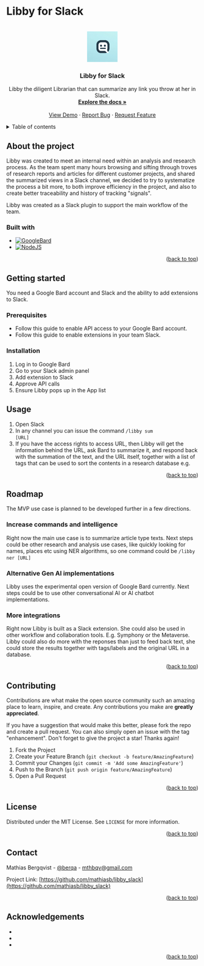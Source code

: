 # Libby for Slack
<a name="readme-top"></a>

<!-- PROJECT LOGO -->
<br />
<div align="center">
  <a href="https://github.com/mathiasb/libby_slack">
    <img src="images/libby_logo.png" alt="Logo" width="80" height="80">
  </a>

<h3 align="center">Libby for Slack</h3>

  <p align="center">
    Libby the diligent Librarian that can summarize any link you throw at her in Slack.
    <br />
    <a href="https://github.com/mathiasb/libby_slack"><strong>Explore the docs »</strong></a>
    <br />
    <br />
    <a href="https://github.com/mathiasb/libby_slack">View Demo</a>
    ·
    <a href="https://github.com/mathiasb/libby_slack/issues">Report Bug</a>
    ·
    <a href="https://github.com/mathiasb/libby_slack/issues">Request Feature</a>
  </p>
</div>

<!-- TABLE OF CONTENTS -->
<details>
  <summary>Table of contents</summary>
  <ol>
    <li>
      <a href="#about-the-project">About the project</a>
      <ul>
        <li><a href="#built-with">Built with</a></li>
      </ul>
    </li>
    <li>
      <a href="#getting-started">Getting started</a>
      <ul>
        <li><a href="#prerequisites">Prerequisites</a></li>
        <li><a href="#installation">Installation</a></li>
      </ul>
    </li>
    <li><a href="#usage">Usage</a></li>
    <li>
      <a href="#roadmap">Roadmap</a>
      <ul>
        <li><a href="#increase-commands-and-intelligence">Increase commands and intelligence</a></li>
        <li><a href="#alternative-gen-ai-implementations">Alternative Gen AI Implementations</a></li>
        <li><a href="#more-integrations">More integrations</a></li>
      </ul>
    </li>
    <li><a href="#contributing">Contributing</a></li>
    <li><a href="#license">License</a></li>
    <li><a href="#contact">Contact</a></li>
    <li><a href="#acknowledgments">Acknowledgments</a></li>
  </ol>
</details>

<!-- ABOUT THE PROJECT -->
## About the project
<p>Libby was created to meet an internal need within an analysis and research process. As the team spent many hours browsing and sifting through troves of research reports and articles for different customer projects, and shared the summarized views in a Slack channel, we decided to try to systematize the process a bit more, to both improve efficiency in the project, and also to create better traceability and history of tracking &quot;signals&quot;.</p>
<p>Libby was created as a Slack plugin to support the main workflow of the team.</p>

### Built with
* [![GoogleBard][Google_Bard]][GoogleBard-url]
* [![NodeJS][Nodejs.org]][Node-url]

<p align="right">(<a href="#readme-top">back to top</a>)</p>

<!-- GETTING STARTED -->
## Getting started
You need a Google Bard account and Slack and the ability to add extensions to Slack.
### Prerequisites
* Follow this guide to enable API access to your Google Bard account.
* Follow this guide to enable extensions in your team Slack.

### Installation
1. Log in to Google Bard
2. Go to your Slack admin panel
3. Add extension to Slack
4. Approve API calls
5. Ensure Libby pops up in the App list

<!-- USAGE -->
## Usage
1. Open Slack
2. In any channel you can issue the command <code>/libby sum \[URL\]</code>
3. If you have the access rights to access URL, then Libby will get the information behind the URL, ask Bard to summarize it, and respond back with the summation of the text, and the URL itself, together with a list of tags that can be used to sort the contents in a research database e.g.

<p align="right">(<a href="#readme-top">back to top</a>)</p>

<!-- ROADMAP -->
## Roadmap
The MVP use case is planned to be developed further in a few directions.

### Increase commands and intelligence
Right now the main use case is to summarize article type texts. Next steps could be other research and analysis use cases, like quickly looking for names, places etc using NER algorithms, so one command could be <code>/libby ner \[URL\]</code>

### Alternative Gen AI implementations
Libby uses the experimental open version of Google Bard currently. Next steps could be to use other conversational AI or AI chatbot implementations.

### More integrations
Right now Libby is built as a Slack extension. She could also be used in other workflow and collaboration tools. E.g. Symphony or the Metaverse. Libby could also do more with the reponses than just to feed back text, she could store the results together with tags/labels and the original URL in a database.

<p align="right">(<a href="#readme-top">back to top</a>)</p>

<!-- CONTRIBUTING -->
## Contributing

Contributions are what make the open source community such an amazing place to learn, inspire, and create. Any contributions you make are **greatly appreciated**.

If you have a suggestion that would make this better, please fork the repo and create a pull request. You can also simply open an issue with the tag "enhancement".
Don't forget to give the project a star! Thanks again!

1. Fork the Project
2. Create your Feature Branch (`git checkout -b feature/AmazingFeature`)
3. Commit your Changes (`git commit -m 'Add some AmazingFeature'`)
4. Push to the Branch (`git push origin feature/AmazingFeature`)
5. Open a Pull Request

<p align="right">(<a href="#readme-top">back to top</a>)</p>

<!-- LICENSE -->
## License

Distributed under the MIT License. See `LICENSE` for more information.
<p align="right">(<a href="#readme-top">back to top</a>)</p>

<!-- CONTACT -->
## Contact

Mathias Bergqvist - [@berqa](https://twitter.com/berqa) - mthbqv@gmail.com

Project Link: [https://github.com/mathiasb/libby_slack](https://github.com/mathiasb/libby_slack)

<p align="right">(<a href="#readme-top">back to top</a>)</p>

<!-- ACKNOWLEDGEMENTS -->
## Acknowledgements

* []()
* []()
* []()

<p align="right">(<a href="#readme-top">back to top</a>)</p>

<!-- MARKDOWN LINKS & IMAGES -->
[Bootstrap.com]: https://img.shields.io/badge/Bootstrap-7952B3?logo=bootstrap&logoColor=fff&style=flat
[Bootstrap-url]: https://getbootstrap.com
[Nodejs.org]: https://img.shields.io/badge/Node.js-393?logo=nodedotjs&logoColor=fff&style=flat
[Node-url]: https://nodejs.org
[Google_Bard]: https://img.shields.io/badge/Google%20Bard-886FBF?logo=googlebard&logoColor=fff&style=flat
[GoogleBard-url]: https://bard.google.com